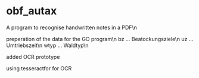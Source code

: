 # obf_autax
A program to recognise handwritten notes in a PDF\n

preperation of the data for the GO program\n
bz ... Beatockungsziele\n
uz ... Umtriebszeit\n
wtyp ... Waldtyp\n

added OCR prototype

using tesseractfor for OCR

